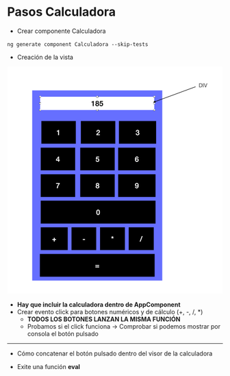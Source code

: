 # Pasos Calculadora

- Crear componente Calculadora

```
ng generate component Calculadora --skip-tests
```

- Creación de la vista

![./calculadora.png](calculadora.png)

- **Hay que incluir la calculadora dentro de AppComponent**
- Crear evento click para botones numéricos y de cálculo (+, -, /, *)
    - **TODOS LOS BOTONES LANZAN LA MISMA FUNCIÓN**
    - Probamos si el click funciona -> Comprobar si podemos mostrar por consola el botón pulsado
----

- Cómo concatenar el botón pulsado dentro del visor de la calculadora

- Exite una función **eval**